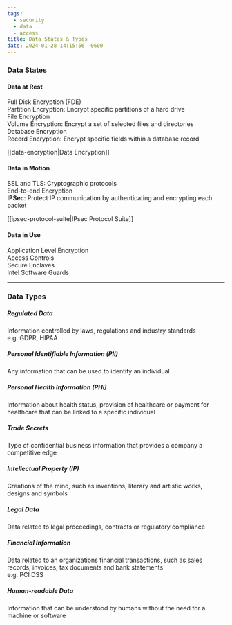 ```yaml
---
tags:
  - security
  - data
  - access
title: Data States & Types
date: 2024-01-28 14:15:56 -0600
---
```


### Data States

#### Data at Rest
Full Disk Encryption (FDE)  
Partition Encryption: Encrypt specific partitions of a hard drive    
File Encryption  
Volume Encryption: Encrypt a set of selected files and directories  
Database Encryption  
Record Encryption: Encrypt specific fields within a database record

[[data-encryption|Data Encryption]]

#### Data in Motion
SSL and TLS: Cryptographic protocols  
End-to-end Encryption  
**IPSec**: Protect IP communication by authenticating and encrypting each packet

[[ipsec-protocol-suite|IPsec Protocol Suite]]

#### Data in Use
Application Level Encryption  
Access Controls  
Secure Enclaves  
Intel Software Guards

---

### Data Types

##### Regulated Data
Information controlled by laws, regulations and industry standards  
e.g. GDPR, HIPAA

##### Personal Identifiable Information (PII)
Any information that can be used to identify an individual

##### Personal Health Information (PHI)
Information about health status, provision of healthcare or payment for healthcare that can be linked to a specific individual

##### Trade Secrets
Type of confidential business information that provides a company a competitive edge

##### Intellectual Property (IP)
Creations of the mind, such as inventions, literary and artistic works, designs and symbols

##### Legal Data
Data related to legal proceedings, contracts or regulatory compliance

##### Financial Information
Data related to an organizations financial transactions, such as sales records, invoices, tax documents and bank statements  
e.g. PCI DSS

##### Human-readable Data
Information that can be understood by humans without the need for a machine or software
